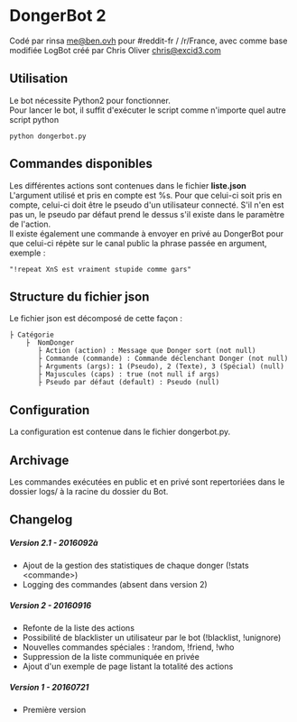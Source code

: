 DongerBot 2
============

Codé par rinsa <me@ben.ovh> pour #reddit-fr / /r/France, avec comme base modifiée LogBot créé par Chris Oliver <chris@excid3.com>

Utilisation
-----

Le bot nécessite Python2 pour fonctionner.  
Pour lancer le bot, il suffit d'exécuter le script comme n'importe quel autre script python

    python dongerbot.py


Commandes disponibles
-----

Les différentes actions sont contenues dans le fichier **liste.json**  
L'argument utilisé et pris en compte est %s. Pour que celui-ci soit pris en compte, celui-ci doit être le pseudo d'un utilisateur connecté. S'il n'en est pas un, le pseudo par défaut prend le dessus s'il existe dans le paramètre de l'action.  
Il existe également une commande à envoyer en privé au DongerBot pour que celui-ci répète sur le canal public la phrase passée en argument, exemple :  

    "!repeat XnS est vraiment stupide comme gars"

Structure du fichier json
-----
Le fichier json est décomposé de cette façon :
    
    ├ Catégorie
        ├  NomDonger
           ├ Action (action) : Message que Donger sort (not null)
           ├ Commande (commande) : Commande déclenchant Donger (not null)
           ├ Arguments (args): 1 (Pseudo), 2 (Texte), 3 (Spécial) (null)
           ├ Majuscules (caps) : true (not null if args)
           ├ Pseudo par défaut (default) : Pseudo (null)


Configuration
-----

La configuration est contenue dans le fichier dongerbot.py.


Archivage
-----

Les commandes exécutées en public et en privé sont repertoriées dans le dossier logs/ à la racine du dossier du Bot.

Changelog
-----
##### Version 2.1 - 2016092à
- Ajout de la gestion des statistiques de chaque donger (!stats \<commande\>)
- Logging des commandes (absent dans version 2)

##### Version 2 - 20160916
- Refonte de la liste des actions
- Possibilité de blacklister un utilisateur par le bot (!blacklist, !unignore)
- Nouvelles commandes spéciales : !random, !friend, !who
- Suppression de la liste communiquée en privée
- Ajout d'un exemple de page listant la totalité des actions

##### Version 1 - 20160721
- Première version
